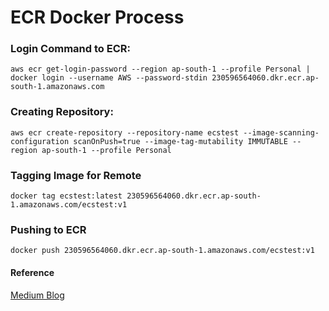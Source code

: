 # ECR Docker Process

### Login Command to ECR:

`aws ecr get-login-password --region ap-south-1 --profile Personal | docker login --username AWS --password-stdin 230596564060.dkr.ecr.ap-south-1.amazonaws.com`

### Creating Repository:

`aws ecr create-repository --repository-name ecstest --image-scanning-configuration scanOnPush=true --image-tag-mutability IMMUTABLE --region ap-south-1 --profile Personal`

### Tagging Image for Remote

`docker tag ecstest:latest 230596564060.dkr.ecr.ap-south-1.amazonaws.com/ecstest:v1`

### Pushing to ECR

`docker push 230596564060.dkr.ecr.ap-south-1.amazonaws.com/ecstest:v1`

#### Reference
<a href="https://medium.com/bb-tutorials-and-thoughts/how-to-run-nodejs-apis-on-aws-ecs-f50c003b6921">Medium Blog</a>